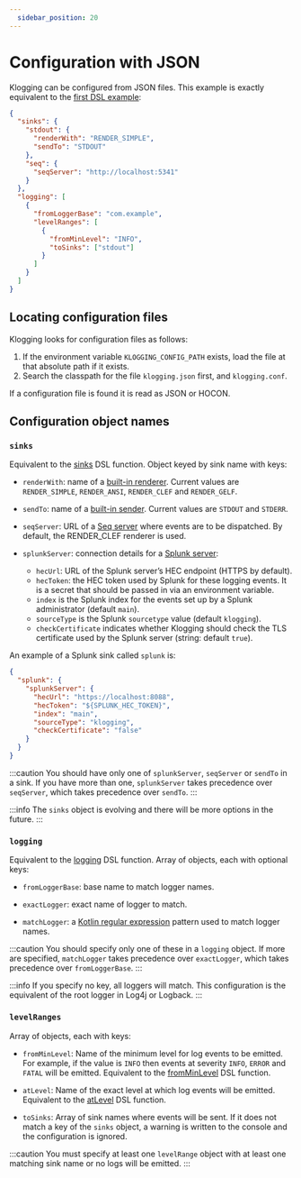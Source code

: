```yaml
---
  sidebar_position: 20
---
```


# Configuration with JSON

Klogging can be configured from JSON files. This example is exactly equivalent to
the [first DSL example](dsl#a-simple-example):

```json
{
  "sinks": {
    "stdout": {
      "renderWith": "RENDER_SIMPLE",
      "sendTo": "STDOUT"
    },
    "seq": {
      "seqServer": "http://localhost:5341"
    }
  },
  "logging": [
    {
      "fromLoggerBase": "com.example",
      "levelRanges": [
        {
          "fromMinLevel": "INFO",
          "toSinks": ["stdout"]
        }
      ]
    }
  ]
}
```

## Locating configuration files

Klogging looks for configuration files as follows:

1. If the environment variable `KLOGGING_CONFIG_PATH` exists, load the file at that absolute path if
   it exists.
2. Search the classpath for the file `klogging.json` first, and `klogging.conf`.

If a configuration file is found it is read as JSON or HOCON.

## Configuration object names

### `sinks`

Equivalent to the [sinks](dsl#sink) DSL function. Object keyed by sink name with keys:

- `renderWith`: name of a [built-in renderer](built-ins#rendering). Current values are `RENDER_SIMPLE`,
  `RENDER_ANSI`, `RENDER_CLEF` and `RENDER_GELF`.

- `sendTo`: name of a [built-in sender](built-ins#sending). Current values are `STDOUT` and
  `STDERR`.

- `seqServer`: URL of a [Seq server](https://datalust.co) where events are to be dispatched. By default,
  the RENDER_CLEF renderer is used.

- `splunkServer`: connection details for a [Splunk server](https://www.splunk.com):
  - `hecUrl`: URL of the Splunk server’s HEC endpoint (HTTPS by default).
  - `hecToken`: the HEC token used by Splunk for these logging events. It is a secret
    that should be passed in via an environment variable.
  - `index` is the Splunk index for the events set up by a Splunk administrator (default `main`).
  - `sourceType` is the Splunk `sourcetype` value (default `klogging`).
  - `checkCertificate` indicates whether Klogging should check the TLS certificate used by the
    Splunk server (string: default `true`).

An example of a Splunk sink called `splunk` is:

```json
{
  "splunk": {
    "splunkServer": {
      "hecUrl": "https://localhost:8088",
      "hecToken": "${SPLUNK_HEC_TOKEN}",
      "index": "main",
      "sourceType": "klogging",
      "checkCertificate": "false"
    }
  }
}
```

:::caution
You should have only one of `splunkServer`, `seqServer` or `sendTo` in a sink. If
you have more than one, `splunkServer` takes precedence over `seqServer`, which takes
precedence over `sendTo`.
:::

:::info
The `sinks` object is evolving and there will be more options in the future.
:::

### `logging`

Equivalent to the [logging](dsl#logging) DSL function. Array of objects, each with optional keys:

- `fromLoggerBase`: base name to match logger names.

- `exactLogger`: exact name of logger to match.

- `matchLogger`: a [Kotlin regular expression](https://kotlinlang.org/api/latest/jvm/stdlib/kotlin.text/-regex/)
  pattern used to match logger names.

:::caution
You should specify only one of these in a `logging` object. If more are specified,
`matchLogger` takes precedence over `exactLogger`, which takes precedence over
`fromLoggerBase`.
:::

:::info
If you specify no key, all loggers will match. This configuration is the equivalent of the root logger in
Log4j or Logback.
:::

### `levelRanges`

Array of objects, each with keys:

- `fromMinLevel`: Name of the minimum level for log events to be emitted. For example, if the value is `INFO` then
  events at severity `INFO`, `ERROR` and
  `FATAL` will be emitted. Equivalent to the [fromMinLevel](dsl#fromminlevel-and-atlevel) DSL function.

- `atLevel`: Name of the exact level at which log events will be emitted. Equivalent to
  the [atLevel](dsl#fromminlevel-and-atlevel) DSL function.

- `toSinks`: Array of sink names where events will be sent. If it does not match a key of the `sinks` object, a
  warning is written to the console and the configuration is ignored.

:::caution
You must specify at least one `levelRange` object with at least one matching sink name or no logs will be
emitted.
:::
